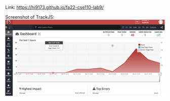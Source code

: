 Link: https://hi9173.github.io/fa22-cse110-lab9/

Screenshot of TrackJS:
![image Info](TestJS.png "Screenshot of TrackJS")